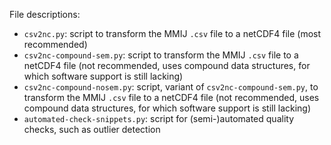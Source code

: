 File descriptions:

* `csv2nc.py`: script to transform the MMIJ `.csv` file to a netCDF4 file (most recommended)
* `csv2nc-compound-sem.py`: script to transform the MMIJ `.csv` file to a netCDF4 file (not recommended, uses compound data structures, for which software support is still lacking)
* `csv2nc-compound-nosem.py`: script, variant of `csv2nc-compound-sem.py`, to transform the MMIJ `.csv` file to a netCDF4 file (not recommended, uses compound data structures, for which software support is still lacking)
* `automated-check-snippets.py`: script for (semi-)automated quality checks, such as outlier detection
